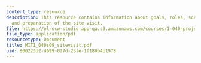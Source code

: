 ```yaml
---
content_type: resource
description: This resource contains information about goals, roles, scenario, deliverable
  and preparation of the site visit.
file: https://ol-ocw-studio-app-qa.s3.amazonaws.com/courses/1-040-project-management-spring-2009/800223d2d699027d23fe1f180b4b1978_MIT1_040s09_sitevisit.pdf
file_type: application/pdf
resourcetype: Document
title: MIT1_040s09_sitevisit.pdf
uid: 800223d2-d699-027d-23fe-1f180b4b1978
---
```

